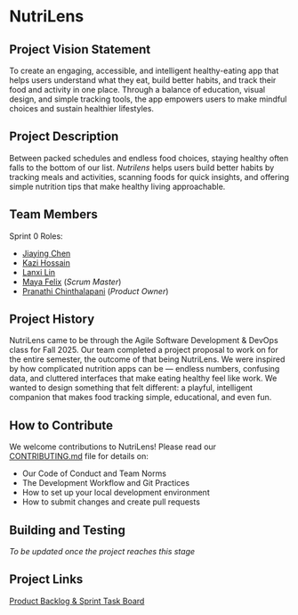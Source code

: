 # NutriLens


## Project Vision Statement
To create an engaging, accessible, and intelligent healthy-eating app that helps users understand what they eat, build better habits, and track their food and activity in one place.
Through a balance of education, visual design, and simple tracking tools, the app empowers users to make mindful choices and sustain healthier lifestyles.

## Project Description
Between packed schedules and endless food choices, staying healthy often falls to the bottom of our list. *Nutrilens* helps users build better habits by tracking meals and activities, scanning foods for quick insights, and offering simple nutrition tips that make healthy living approachable.

## Team Members
Sprint 0 Roles:
- [Jiaying Chen](https://github.com/jiaying0412)
- [Kazi Hossain](https://github.com/kazisean)
- [Lanxi Lin](https://github.com/player1notfound)
- [Maya Felix](https://github.com/mxf4596) (*Scrum Master*)
- [Pranathi Chinthalapani](https://github.com/PranathiChin) (*Product Owner*)

## Project History
NutriLens came to be through the Agile Software Development & DevOps class for Fall 2025. Our team completed a project proposal to work on for the entire semester, the outcome of that being NutriLens. We were inspired by how complicated nutrition apps can be — endless numbers, confusing data, and cluttered interfaces that make eating healthy feel like work. We wanted to design something that felt different: a playful, intelligent companion that makes food tracking simple, educational, and even fun.

## How to Contribute
We welcome contributions to NutriLens! Please read our [CONTRIBUTING.md](https://github.com/agile-students-fall2025/4-final-random_unkinger/blob/master/CONTRIBUTING.md) file for details on:
- Our Code of Conduct and Team Norms
- The Development Workflow and Git Practices
- How to set up your local development environment
- How to submit changes and create pull requests

## Building and Testing
*To be updated once the project reaches this stage*

## Project Links
[Product Backlog & Sprint Task Board](https://github.com/orgs/agile-students-fall2025/projects/53)
